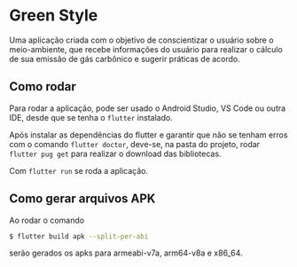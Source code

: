 # Green Style

Uma aplicação criada com o objetivo de
conscientizar o usuário sobre o
meio-ambiente, que recebe informações
do usuário para realizar o cálculo de
sua emissão de gás carbônico e sugerir
práticas de acordo.

## Como rodar
Para rodar a aplicação, pode ser usado o
Android Studio, VS Code ou outra IDE,
desde que se tenha o `flutter` instalado.

Após instalar as dependências do flutter
e garantir que não se tenham erros com o
comando `flutter doctor`, deve-se, na
pasta do projeto, rodar `flutter pug get`
para realizar o download das bibliotecas.

Com `flutter run` se roda a aplicação.

## Como gerar arquivos APK
Ao rodar o comando

```bash
$ flutter build apk --split-per-abi
```

serão gerados os apks para armeabi-v7a, arm64-v8a
e x86_64.
